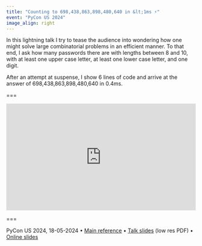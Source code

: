 ```yaml
---
title: "Counting to 698,438,863,898,480,640 in &lt;1ms ⚡️"
event: "PyCon US 2024"
image_align: right
---
```


In this lightning talk I try to tease the audience into wondering how one might solve large combinatorial problems in an efficient manner.
To that end, I ask how many passwords there are with lengths between 8 and 10, with at least one upper case letter, at least one lower case letter, and one digit.

After an attempt at suspense, I show 6 lines of code and arrive at the answer of 698,438,863,898,480,640 in 0.4ms.

===

<iframe width="100%" style="aspect-ratio: 560/315" src="https://www.youtube.com/embed/v9qZMEthaio;start=3675" title="Counting to 698,438,863,898,480,640 in <1ms ⚡️ – lightning talk by Rodrigo Girão Serrão at PyCon US 2024" frameborder="0" allow="accelerometer; autoplay; clipboard-write; encrypted-media; gyroscope; picture-in-picture; web-share" allowfullscreen></iframe>

===

PyCon US 2024, 18-05-2024 • [Main reference](https://mathspp.com/blog/counting-passwords-with-automatons) • [Talk slides][pdf-slides] (low res PDF) • [Online slides][snappify-slides]


[pdf-slides]: https://github.com/mathspp/talks/blob/main/20240518_pycon-us-counting-to-698438863898480640-in-1ms/slides.pdf
[snappify-slides]: https://snappify.com/view/63af1772-d1ba-4307-8979-dad579456f32

